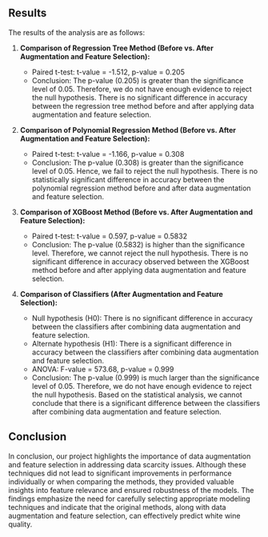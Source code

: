 ## Results

The results of the analysis are as follows:

1. **Comparison of Regression Tree Method (Before vs. After Augmentation and Feature Selection):**
   - Paired t-test: t-value = -1.512, p-value = 0.205
   - Conclusion: The p-value (0.205) is greater than the significance level of 0.05. Therefore, we do not have enough evidence to reject the null hypothesis. There is no significant difference in accuracy between the regression tree method before and after applying data augmentation and feature selection.

2. **Comparison of Polynomial Regression Method (Before vs. After Augmentation and Feature Selection):**
   - Paired t-test: t-value = -1.166, p-value = 0.308
   - Conclusion: The p-value (0.308) is greater than the significance level of 0.05. Hence, we fail to reject the null hypothesis. There is no statistically significant difference in accuracy between the polynomial regression method before and after data augmentation and feature selection.

3. **Comparison of XGBoost Method (Before vs. After Augmentation and Feature Selection):**
   - Paired t-test: t-value = 0.597, p-value = 0.5832
   - Conclusion: The p-value (0.5832) is higher than the significance level. Therefore, we cannot reject the null hypothesis. There is no significant difference in accuracy observed between the XGBoost method before and after applying data augmentation and feature selection.

4. **Comparison of Classifiers (After Augmentation and Feature Selection):**
   - Null hypothesis (H0): There is no significant difference in accuracy between the classifiers after combining data augmentation and feature selection.
   - Alternate hypothesis (H1): There is a significant difference in accuracy between the classifiers after combining data augmentation and feature selection.
   - ANOVA: F-value = 573.68, p-value = 0.999
   - Conclusion: The p-value (0.999) is much larger than the significance level of 0.05. Therefore, we do not have enough evidence to reject the null hypothesis. Based on the statistical analysis, we cannot conclude that there is a significant difference between the classifiers after combining data augmentation and feature selection.
  
## Conclusion

In conclusion, our project highlights the importance of data augmentation and feature selection in addressing data scarcity issues. Although these techniques did not lead to significant improvements in performance individually or when comparing the methods, they provided valuable insights into feature relevance and ensured robustness of the models. The findings emphasize the need for carefully selecting appropriate modeling techniques and indicate that the original methods, along with data augmentation and feature selection, can effectively predict white wine quality.
